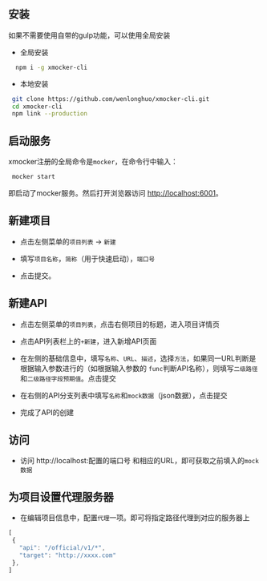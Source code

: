 ## 安装
如果不需要使用自带的gulp功能，可以使用全局安装

 - 全局安装
```bash
  npm i -g xmocker-cli
```

 - 本地安装
 ```bash
  git clone https://github.com/wenlonghuo/xmocker-cli.git
  cd xmocker-cli
  npm link --production
 ```

## 启动服务
xmocker注册的全局命令是`mocker`，在命令行中输入：
```bash
 mocker start
```
即启动了mocker服务。然后打开浏览器访问 [http://localhost:6001](http://localhost:6001)。

## 新建项目

 - 点击左侧菜单的`项目列表` -> `新建`

 - 填写`项目名称`，`简称`（用于快速启动），`端口号`

 - 点击提交。

## 新建API
 
 - 点击左侧菜单的`项目列表`，点击右侧项目的标题，进入项目详情页

 - 点击API列表栏上的`+新建`，进入新增API页面

 - 在左侧的基础信息中，填写`名称`、`URL`、`描述`，选择`方法`，如果同一URL判断是根据输入参数进行的（如根据输入参数的 `func`判断API名称），则填写`二级路径`和`二级路径字段预期值`。点击提交

 - 在右侧的API分支列表中填写`名称`和`mock数据`（json数据），点击提交

 - 完成了API的创建

## 访问

 - 访问 http://localhost:配置的端口号 和相应的URL，即可获取之前填入的`mock数据`

## 为项目设置代理服务器
 - 在编辑项目信息中，配置`代理`一项。即可将指定路径代理到对应的服务器上

 ```javascript
 [
  {
    "api": "/official/v1/*",
    "target": "http://xxxx.com"
  },
]
 ```
